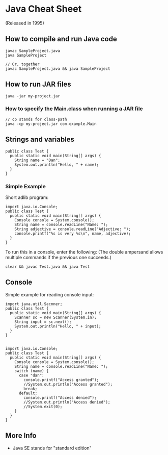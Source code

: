 # Java Cheat Sheet
(Released in 1995)



## How to compile and run Java code

    javac SampleProject.java
    java SampleProject

    // Or, together
    javac SampleProject.java && java SampleProject



## How to run JAR files

    java -jar my-project.jar

### How to specify the Main.class when running a JAR file

    // cp stands for class-path
    java -cp my-project.jar com.example.Main



## Strings and variables

    public class Test {
      public static void main(String[] args) {
        String name = "Dan";
        System.out.println("Hello, " + name);
      }
    }



### Simple Example

Short adlib program:

    import java.io.Console;
    public class Test {
      public static void main(String[] args) {
        Console console = System.console();
        String name = console.readLine("Name: ");
        String adjective = console.readLine("Adjective: ");
        console.printf("%s is very %s\n", name, adjective);
      }
    }

To run this in a console, enter the following: (The double ampersand allows multiple commands if the previous one succeeds.)

    clear && javac Test.java && java Test



## Console

Simple example for reading console input:

    import java.util.Sacnner;
    public class Test {
      public static void main(String[] args) {
        Scanner sc = new Scanner(System.in);
        String input = sc.next();
        System.out.println("Hello, " + input);
      }
    }


    import java.io.Console;
    public class Test {
      public static void main(String[] args) {
        Console console = System.console();
        String name = console.readLine("Name: ");
        switch (name) {
          case "dan":
            console.printf("Access granted");
            //System.out.println("Access granted");
            break;
          default:
            console.printf("Access denied");
            //System.out.println("Access denied");
            //System.exit(0);
        }
      }
    }



## More Info
- Java SE stands for "standard edition"
